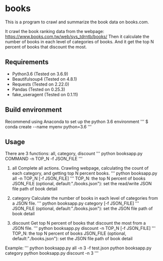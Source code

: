 # books
This is a program to crawl and summarize the book data on books.com.

It crawl the book ranking data from the webpage:
https://www.books.com.tw/web/sys_tdrntb/books/
Then it calculate the number of books in each level of categories of books.
And it get the top N percent of books that discount the most.

## Requirements
* Python3.6 (Tested on 3.6.9)
* Beautifulsoup4 (Tested on 4.8.1)
* Requests (Tested on 2.22.0)
* Pandas (Tested on 0.25.3)
* fake_useragent (Tested on 0.1.11)

## Build environment
Recommend using Anaconda to set up the python 3.6 environment
'''
$ conda create --name myenv python=3.6
'''

## Usage
There are 3 functions: all, category, discount
'''
python booksapp.py COMMAND -n TOP_N -f JSON_FILE
'''

1. all
Complete all actions.
Crawling webpage, calculating the count of each category, and getting top N percent books.
'''
python booksapp.py all -n TOP_N [-f JSON_FILE]
'''
TOP_N: the top N percent of books
JSON_FILE (optional, default:"./books.json"): set the read/write JSON file path of book detail

2. category
Calculate the number of books in each level of categories from a JSON file.
'''
python booksapp.py category [-f JSON_FILE]
'''
JSON_FILE (optional, default:"./books.json"): set the JSON file path of book detail

3. discount
Get top N percent of books that discount the most from a JSON file.
'''
python booksapp.py discount -n TOP_N [-f JSON_FILE]
'''
TOP_N: the top N percent of books
JSON_FILE (optional, default:"./books.json"): set the JSON file path of book detail

Example:
'''
python booksapp.py all -n 3 -f test.json
python booksapp.py category
python booksapp.py discount -n 3
'''